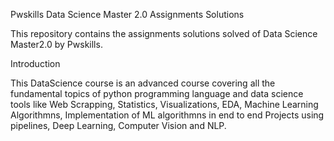 Pwskills Data Science Master 2.0 Assignments Solutions

This repository contains the assignments solutions solved of Data Science Master2.0 by Pwskills.

Introduction

This DataScience course is an advanced course covering all the fundamental topics of python programming language and data science tools  like Web Scrapping, Statistics, Visualizations, EDA, Machine Learning Algorithmns, Implementation of ML algorithmns in end to end Projects using pipelines, Deep Learning, Computer Vision and NLP.
